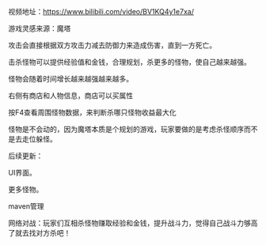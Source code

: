 视频地址：https://www.bilibili.com/video/BV1KQ4y1e7xa/

游戏灵感来源：魔塔

攻击会直接根据双方攻击力减去防御力来造成伤害，直到一方死亡。

击杀怪物可以提供经验值和金钱，合理规划，杀更多的怪物，使自己越来越强。

怪物会随着时间增长越来越强越来越多。

右侧有商店和人物信息，商店可以买属性

按F4查看周围怪物数据，来判断杀哪只怪物收益最大化

怪物是不会动的，因为魔塔本质是个规划的游戏，玩家要做的是考虑杀怪顺序而不是去走位躲怪。

后续更新：

UI界面。

更多怪物。

maven管理

网络对战：玩家们互相杀怪物赚取经验和金钱，提升战斗力，觉得自己战斗力够高了就去找对方杀吧！